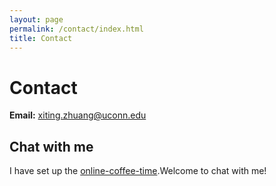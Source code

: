 ```yaml
---
layout: page
permalink: /contact/index.html
title: Contact
---
```


# Contact

**Email:** [xiting.zhuang@uconn.edu](xiting.zhuang@uconn.edu)






## Chat with me

I have set up the [online-coffee-time](https://calendly.com/xiting-zhuang/one-on-one-with-me).Welcome to chat with me!

<!-- Calendly inline widget begin -->

<div class="calendly-inline-widget" data-url="https://calendly.com/xiting-zhuang/one-on-one-with-me" style="min-width:320px;height:630px;"></div>
<script type="text/javascript" src="https://assets.calendly.com/assets/external/widget.js" async></script>
<!-- Calendly inline widget end -->

